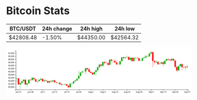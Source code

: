 # Bitcoin Stats

BTC/USDT|24h change|24h high|24h low|
|---|---|---|---|
|$42808.48|-1.50%|$44350.00|$42564.32|

<img src="./chart.svg">
